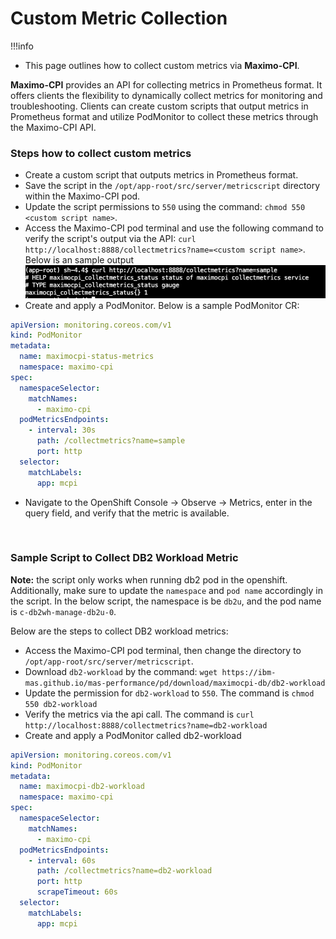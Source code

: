 # Custom Metric Collection

!!!info
   - This page outlines how to collect custom metrics via **Maximo-CPI**. 

**Maximo-CPI** provides an API for collecting metrics in Prometheus format. It offers clients the flexibility to dynamically collect metrics for monitoring and troubleshooting. Clients can create custom scripts that output metrics in Prometheus format and utilize PodMonitor to collect these metrics through the Maximo-CPI API.

### Steps how to collect custom metrics 

- Create a custom script that outputs metrics in Prometheus format.
- Save the script in the `/opt/app-root/src/server/metricscript` directory within the Maximo-CPI pod.
- Update the script permissions to `550` using the command: `chmod 550 <custom script name>`.
- Access the Maximo-CPI pod terminal and use the following command to verify the script's output via the API:
`curl http://localhost:8888/collectmetrics?name=<custom script name>`. Below is an sample output
![alt text](collectmetrics-sample.png)
- Create and apply a PodMonitor. Below is a sample PodMonitor CR:
  
```yaml
apiVersion: monitoring.coreos.com/v1
kind: PodMonitor
metadata:
  name: maximocpi-status-metrics
  namespace: maximo-cpi
spec:
  namespaceSelector:
    matchNames:
      - maximo-cpi
  podMetricsEndpoints:
    - interval: 30s
      path: /collectmetrics?name=sample
      port: http
  selector:
    matchLabels:
      app: mcpi
```
- Navigate to the OpenShift Console -> Observe -> Metrics, enter <metric name> in the query field, and verify that the metric is available.

<br>

### Sample Script to Collect DB2 Workload Metric

**Note:** the script only works when running db2 pod in the openshift. Additionally, make sure to update the `namespace` and `pod name` accordingly in the script. In the below script, the namespace is be `db2u`, and the pod name is `c-db2wh-manage-db2u-0`.

Below are the steps to collect DB2 workload metrics:

- Access the Maximo-CPI pod terminal, then change the directory to `/opt/app-root/src/server/metricscript`.
- Download `db2-workload` by the command: `wget https://ibm-mas.github.io/mas-performance/pd/download/maximocpi-db/db2-workload`
- Update the permission for `db2-workload` to `550`. The command is `chmod 550 db2-workload`
- Verify the metrics via the api call. The command is `curl http://localhost:8888/collectmetrics?name=db2-workload`
- Create and apply a PodMonitor called db2-workload

```yaml
apiVersion: monitoring.coreos.com/v1
kind: PodMonitor
metadata:
  name: maximocpi-db2-workload
  namespace: maximo-cpi
spec:
  namespaceSelector:
    matchNames:
      - maximo-cpi
  podMetricsEndpoints:
    - interval: 60s
      path: /collectmetrics?name=db2-workload
      port: http
      scrapeTimeout: 60s
  selector:
    matchLabels:
      app: mcpi
```   